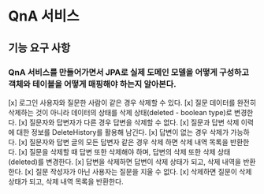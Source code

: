 # QnA 서비스
## 기능 요구 사항
### QnA 서비스를 만들어가면서 JPA로 실제 도메인 모델을 어떻게 구성하고 객체와 테이블을 어떻게 매핑해야 하는지 알아본다.

[x] 로그인 사용자와 질문한 사람이 같은 경우 삭제할 수 있다.
[x] 질문 데이터를 완전히 삭제하는 것이 아니라 데이터의 상태를 삭제 상태(deleted - boolean type)로 변경한다. 
[x] 질문자와 답변자가 다른 경우 답변을 삭제할 수 없다.
[x] 질문과 답변 삭제 이력에 대한 정보를 DeleteHistory를 활용해 남긴다.
[x] 답변이 없는 경우 삭제가 가능하다.
[x] 질문자와 답변 글의 모든 답변자 같은 경우 삭제 하면 삭제 내역 목록을 반환한다.
[x] 질문을 삭제할 때 답변 또한 삭제해야 하며, 답변의 삭제 또한 삭제 상태(deleted)를 변경한다.
[x] 답변을 삭제하면 답변이 삭제 상태가 되고, 삭제 내역을 반환한다.
[x] 질문 작성자가 아닌 사용자는 질문을 지울 수 없다.
[x] 삭제하면 질문이 삭제 상태가 되고, 삭제 내역 목록을 반환한다.
